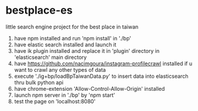 # bestplace-es
little search engine project for the best place in taiwan 

1. have npm installed and run 'npm install' in './bp'
2. have elastic search installed and launch it
3. have ik plugin installed and replace it in 'plugin' directory in 'elasticsearch' main directory
4. have https://github.com/nacimgoura/instagram-profilecrawl installed if u want to crawl any other types of data
5. execute './ig+bp/loadBpTaiwanData.py' to insert data into elasticsearch thru bulk python api
6. have chrome-extension 'Allow-Control-Allow-Origin' installed
7. launch npm server in './bp' by 'npm start' 
8. test the page on 'localhost:8080'
